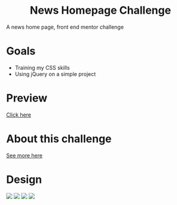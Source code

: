 <div align='center'><h1>News Homepage Challenge</h1>
</div>

A news home page, front end mentor challenge

<div align='left'><h1>Goals</h1>
</div>

- Training my CSS skills
- Using jQuery on a simple project

<div align='left'><h1>Preview</h1></div>

<a href="https://cn-works.github.io/NewsHomepage/" target="_blank">Click here</a>

<div align='left'><h1>About this challenge</h1></div>

<a href="https://www.frontendmentor.io/challenges/news-homepage-H6SWTa1MFl" target="_blank">See more here</a>

<div align='left'><h1>Design</h1></div>

<img src="https://github.com/CN-Works/NewsHomepage/assets/92865037/808e3308-5b55-44fc-a35e-db17b79bba75"/>
<img src="https://github.com/CN-Works/NewsHomepage/assets/92865037/9679a992-60f8-476e-9cdc-6ad3e1c4d2cd"/>
<img src="https://github.com/CN-Works/NewsHomepage/assets/92865037/8b3e708c-55f2-4450-bf29-4319aa84a02f"/>
<img src="https://github.com/CN-Works/NewsHomepage/assets/92865037/86a3e6c2-2cc2-4bdd-aa34-547e95602fe1"/>
